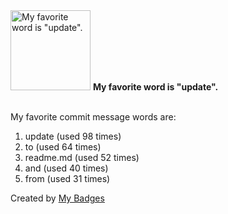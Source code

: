 <img src="https://github.com/my-badges/my-badges/blob/master/src/all-badges/favorite-word/favorite-word.png?raw=true" alt="My favorite word is &quot;update&quot;." title="My favorite word is &quot;update&quot;." width="128">
<strong>My favorite word is &quot;update&quot;.</strong>
<br><br>

My favorite commit message words are:

1. update (used 98 times)
2. to (used 64 times)
3. readme.md (used 52 times)
4. and (used 40 times)
5. from (used 31 times)


Created by <a href="https://github.com/my-badges/my-badges">My Badges</a>